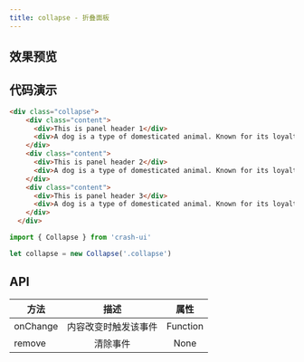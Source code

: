 ```yaml
---
title: collapse - 折叠面板
---
```


## 效果预览

<collapse />

## 代码演示

``` html
<div class="collapse">
    <div class="content">
      <div>This is panel header 1</div>
      <div>A dog is a type of domesticated animal. Known for its loyalty and faithfulness, it can be found as a welcome guest in many households across the world.</div>
    </div>
    <div class="content">
      <div>This is panel header 2</div>
      <div>A dog is a type of domesticated animal. Known for its loyalty and faithfulness, it can be found as a welcome guest in many households across the world.</div>
    </div>
    <div class="content">
      <div>This is panel header 3</div>
      <div>A dog is a type of domesticated animal. Known for its loyalty and faithfulness, it can be found as a welcome guest in many households across the world.</div>
    </div>
  </div>
```

``` js
import { Collapse } from 'crash-ui'

let collapse = new Collapse('.collapse')
```

## API

| 方法     |         描述         |   属性   |
|----------|:--------------------:|:--------:|
| onChange | 内容改变时触发该事件 | Function |
| remove   |       清除事件       |   None   |
